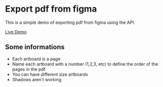 # Export pdf from figma

This is a simple demo of exporting pdf from figma using the API.

[Live Demo](https://figma-pdf.gweltaz-calori.com)


## Some informations

- Each artboard is a page
- Name each artboard with a number (1,2,3, etc) to define the order of the pages in the pdf
- You can have different size artboards
- Shadows aren't working